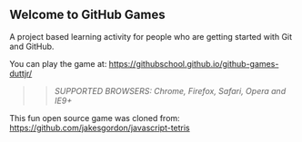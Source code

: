 ## Welcome to GitHub Games

A project based learning activity for people who are getting started with Git and GitHub.

You can play the game at: https://githubschool.github.io/github-games-duttjr/

>> _*SUPPORTED BROWSERS*: Chrome, Firefox, Safari, Opera and IE9+_

This fun open source game was cloned from: https://github.com/jakesgordon/javascript-tetris
